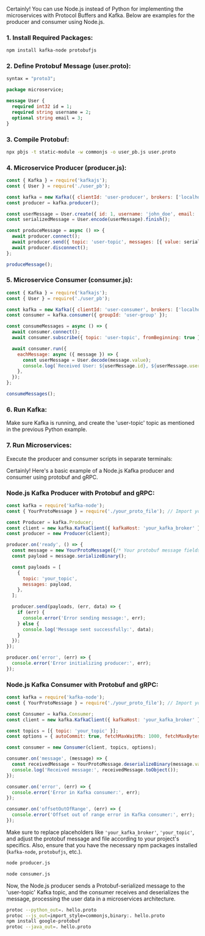 Certainly! You can use Node.js instead of Python for implementing the microservices with Protocol Buffers and Kafka. Below are examples for the producer and consumer using Node.js.

### 1. Install Required Packages:

```bash
npm install kafka-node protobufjs
```

### 2. Define Protobuf Message (user.proto):

```protobuf
syntax = "proto3";

package microservice;

message User {
  required int32 id = 1;
  required string username = 2;
  optional string email = 3;
}
```

### 3. Compile Protobuf:

```bash
npx pbjs -t static-module -w commonjs -o user_pb.js user.proto
```

### 4. Microservice Producer (producer.js):

```javascript
const { Kafka } = require('kafkajs');
const { User } = require('./user_pb');

const kafka = new Kafka({ clientId: 'user-producer', brokers: ['localhost:9092'] });
const producer = kafka.producer();

const userMessage = User.create({ id: 1, username: 'john_doe', email: 'john@example.com' });
const serializedMessage = User.encode(userMessage).finish();

const produceMessage = async () => {
  await producer.connect();
  await producer.send({ topic: 'user-topic', messages: [{ value: serializedMessage }] });
  await producer.disconnect();
};

produceMessage();
```

### 5. Microservice Consumer (consumer.js):

```javascript
const { Kafka } = require('kafkajs');
const { User } = require('./user_pb');

const kafka = new Kafka({ clientId: 'user-consumer', brokers: ['localhost:9092'] });
const consumer = kafka.consumer({ groupId: 'user-group' });

const consumeMessages = async () => {
  await consumer.connect();
  await consumer.subscribe({ topic: 'user-topic', fromBeginning: true });

  await consumer.run({
    eachMessage: async ({ message }) => {
      const userMessage = User.decode(message.value);
      console.log(`Received User: ${userMessage.id}, ${userMessage.username}, ${userMessage.email || 'N/A'}`);
    },
  });
};

consumeMessages();
```

### 6. Run Kafka:

Make sure Kafka is running, and create the 'user-topic' topic as mentioned in the previous Python example.

### 7. Run Microservices:

Execute the producer and consumer scripts in separate terminals:


Certainly! Here's a basic example of a Node.js Kafka producer and consumer using protobuf and gRPC.

### Node.js Kafka Producer with Protobuf and gRPC:

```javascript
const kafka = require('kafka-node');
const { YourProtoMessage } = require('./your_proto_file'); // Import your protobuf-generated message

const Producer = kafka.Producer;
const client = new kafka.KafkaClient({ kafkaHost: 'your_kafka_broker' });
const producer = new Producer(client);

producer.on('ready', () => {
  const message = new YourProtoMessage({/* Your protobuf message fields */});
  const payload = message.serializeBinary();

  const payloads = [
    {
      topic: 'your_topic',
      messages: payload,
    },
  ];

  producer.send(payloads, (err, data) => {
    if (err) {
      console.error('Error sending message:', err);
    } else {
      console.log('Message sent successfully:', data);
    }
  });
});

producer.on('error', (err) => {
  console.error('Error initializing producer:', err);
});
```

### Node.js Kafka Consumer with Protobuf and gRPC:

```javascript
const kafka = require('kafka-node');
const { YourProtoMessage } = require('./your_proto_file'); // Import your protobuf-generated message

const Consumer = kafka.Consumer;
const client = new kafka.KafkaClient({ kafkaHost: 'your_kafka_broker' });

const topics = [{ topic: 'your_topic' }];
const options = { autoCommit: true, fetchMaxWaitMs: 1000, fetchMaxBytes: 1024 * 1024 };

const consumer = new Consumer(client, topics, options);

consumer.on('message', (message) => {
  const receivedMessage = YourProtoMessage.deserializeBinary(message.value);
  console.log('Received message:', receivedMessage.toObject());
});

consumer.on('error', (err) => {
  console.error('Error in Kafka consumer:', err);
});

consumer.on('offsetOutOfRange', (err) => {
  console.error('Offset out of range error in Kafka consumer:', err);
});
```

Make sure to replace placeholders like `'your_kafka_broker'`, `'your_topic'`, and adjust the protobuf message and file according to your project's specifics. Also, ensure that you have the necessary npm packages installed (`kafka-node`, `protobufjs`, etc.).


```bash
node producer.js
```

```bash
node consumer.js
```

Now, the Node.js producer sends a Protobuf-serialized message to the 'user-topic' Kafka topic, and the consumer receives and deserializes the message, processing the user data in a microservices architecture.


```bash
protoc --python_out=. hello.proto
protoc --js_out=import_style=commonjs,binary:. hello.proto
npm install google-protobuf
protoc --java_out=. hello.proto
```

    
